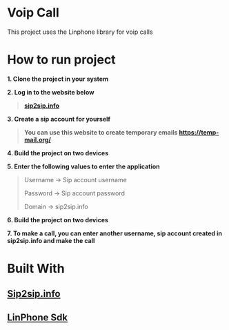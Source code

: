 # Voip Call

This project uses the Linphone library for voip calls
# How to run project
**1. Clone the project in your system**

**2. Log in to the website below**
>**[sip2sip.info](https://mdns.sipthor.net/register_sip_account.phtml)**
>
**3. Create a sip account for yourself**
>**You can use this website to create temporary emails
>https://temp-mail.org/**
>
**4. Build the project on two devices**

**5. Enter the following values to enter the application**
>Username -> Sip account username
>
>Password -> Sip account password
>
>Domain -> sip2sip.info

**6. Build the project on two devices**

**7. To make a call, you can enter another username, sip account created in sip2sip.info and make the call**
#  Built With
## [Sip2sip.info](https://mdns.sipthor.net/register_sip_account.phtml)

## [LinPhone Sdk](http://www.linphone.org/)
